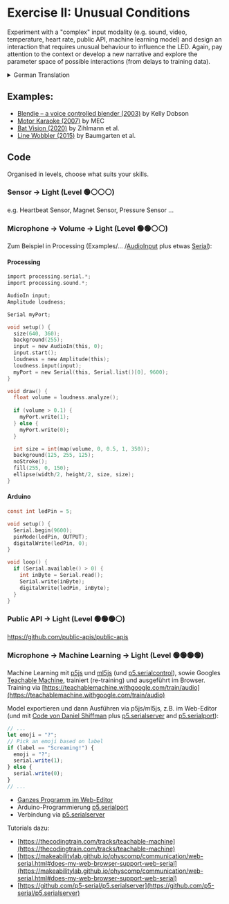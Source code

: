 # Exercise II: Unusual Conditions

Experiment with a "complex" input modality (e.g. sound, video, temperature, heart rate, public API, machine learning model) and design an interaction that requires unusual behaviour to influence the LED. Again, pay attention to the context or develop a new narrative and explore the parameter space of possible interactions (from delays to training data).

<details>
  <summary>German Translation</summary>
  Experimentiert mit einer „komplexen“ Input Modality (z. B. Sound, Video, Temperatur, Herzfrequenz, Public API, Machine-Learning-Model) und entwerft eine Interaktion, die ein ungewöhnliches Verhalten erfordert, um die LED zu beeinflussen. Achtet wieder auf den Kontext bzw. erschließt eine neue Narrative und erkundet den Parameterraum der möglichen Interaktionen (von Verzögerungen bis zu Trainingsdaten).
</details>

## Examples:
- [Blendie – a voice controlled blender (2003)](https://youtu.be/6DDkwdPaYmk) by Kelly Dobson
- [Motor Karaoke (2007)](https://youtu.be/kBnBZLJYwrg) by MEC
- [Bat Vision (2020)](https://vimeo.com/424791809) by Zihlmann et al.
- [Line Wobbler (2015)](https://www.aipanic.com/projects/wobbler) by Baumgarten et al.


## Code

Organised in levels, choose what suits your skills.

### Sensor → Light (Level 🟢⚪️⚪️⚪️)
e.g. Heartbeat Sensor, Magnet Sensor, Pressure Sensor ... 

### Microphone → Volume → Light (Level 🟢🟢⚪️⚪️)
Zum Beispiel in Processing (Examples/… /[AudioInput](https://github.com/processing/processing-sound/blob/master/examples/IO/AudioInput/AudioInput.pde) plus etwas [Serial](https://processing.org/reference/libraries/serial/Serial.html)):

#### Processing
```c
import processing.serial.*;
import processing.sound.*;

AudioIn input;
Amplitude loudness;

Serial myPort;

void setup() {
  size(640, 360);
  background(255);
  input = new AudioIn(this, 0);
  input.start();
  loudness = new Amplitude(this);
  loudness.input(input);
  myPort = new Serial(this, Serial.list()[0], 9600);
}

void draw() {
  float volume = loudness.analyze();
    
  if (volume > 0.1) {
    myPort.write(1);
  } else {
    myPort.write(0);
  }

  int size = int(map(volume, 0, 0.5, 1, 350));
  background(125, 255, 125);
  noStroke();
  fill(255, 0, 150);
  ellipse(width/2, height/2, size, size);
}
```

#### Arduino 
```c
const int ledPin = 5;

void setup() {
  Serial.begin(9600);
  pinMode(ledPin, OUTPUT);
  digitalWrite(ledPin, 0);
}

void loop() {
  if (Serial.available() > 0) {
    int inByte = Serial.read();
    Serial.write(inByte);
    digitalWrite(ledPin, inByte);
  }
}
```

### Public API → Light (Level 🟢🟢🟢⚪️)
https://github.com/public-apis/public-apis


### Microphone → Machine Learning → Light (Level 🟢🟢🟢🟢)
Machine Learning mit [p5js](https://p5js.org/) und [ml5js](https://ml5js.org/) (und [p5.serialcontrol](https://github.com/p5-serial/p5.serialcontrol)), sowie Googles [Teachable Machine](https://teachablemachine.withgoogle.com/), trainiert (re-training) und ausgeführt im Browser.
Training via [https://teachablemachine.withgoogle.com/train/audio](https://teachablemachine.withgoogle.com/train/audio)

Model exportieren und dann Ausführen via p5js/ml5js, z.B. im Web-Editor (und mit [Code von Daniel Shiffman](https://thecodingtrain.com/tracks/teachable-machine/teachable-machine/3-sound-classification) plus [p5.serialserver](https://github.com/p5-serial/p5.serialserver) and [p5.serialport](https://github.com/p5-serial/p5.serialport)):
```javascript
// ...
let emoji = "?";
// Pick an emoji based on label
if (label == "Screaming!") {
  emoji = "?";
  serial.write(1);
} else {
  serial.write(0);
}
// ...
```

- [Ganzes Programm im Web-Editor](https://editor.p5js.org/wistoff/sketches/ys0KGH4-V)
- Arduino-Programmierung [p5.serialport](https://github.com/p5-serial/p5.serialport)
- Verbindung via [p5.serialserver](https://github.com/p5-serial/p5.serialserver)

Tutorials dazu:
- [https://thecodingtrain.com/tracks/teachable-machine](https://thecodingtrain.com/tracks/teachable-machine)
- [https://makeabilitylab.github.io/physcomp/communication/web-serial.html#does-my-web-browser-support-web-serial](https://makeabilitylab.github.io/physcomp/communication/web-serial.html#does-my-web-browser-support-web-serial)
- [https://github.com/p5-serial/p5.serialserver](https://github.com/p5-serial/p5.serialserver)